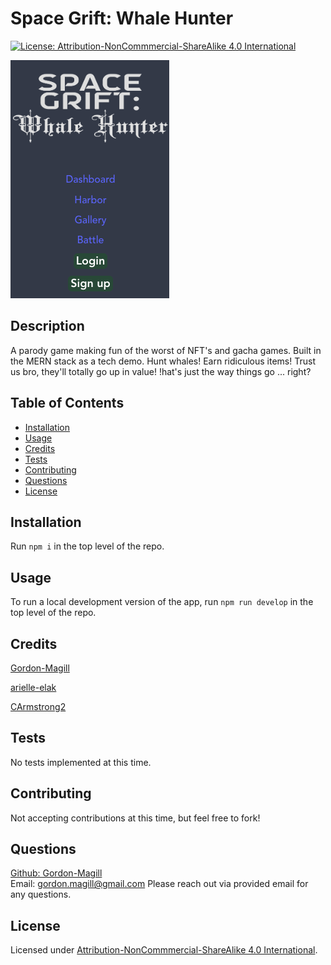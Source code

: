 # Space Grift: Whale Hunter
[![License: Attribution-NonCommmercial-ShareAlike 4.0 International](https://img.shields.io/badge/License-CC_BY--ND_4.0-lightgrey.svg)](https://creativecommons.org/licenses/by-nc-sa/4.0/)

![App screenshot](./assets/sidebar_shot.png)

## Description

A parody game making fun of the worst of NFT's and gacha games. Built in the MERN stack as a tech demo. Hunt whales! Earn ridiculous items! Trust us bro, they'll totally go up in value! !hat's just the way things go ... right?

## Table of Contents

- [Installation](#installation)
- [Usage](#usage)
- [Credits](#credits)
- [Tests](#tests)
- [Contributing](#contributing)
- [Questions](#questions)
- [License](#license)

## Installation

Run ```npm i``` in the top level of the repo.

## Usage

To run a local development version of the app, run ```npm run develop``` in the top level of the repo.

## Credits

[Gordon-Magill](https://github.com/Gordon-Magill)

[arielle-elak](https://github.com/arielle-elak)

[CArmstrong2](https://github.com/CArmstrong2)


## Tests

No tests implemented at this time.

## Contributing

Not accepting contributions at this time, but feel free to fork!

## Questions

[Github: Gordon-Magill](https://github.com/Gordon-Magill)<br>
Email: gordon.magill@gmail.com
Please reach out via provided email for any questions.

## License

Licensed under [Attribution-NonCommmercial-ShareAlike 4.0 International](https://creativecommons.org/licenses/by-nc-sa/4.0/).